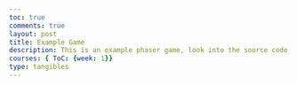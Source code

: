```yaml
---
toc: true
comments: true
layout: post
title: Example Game
description: This is an example phaser game, look into the source code to learn something!
courses: { ToC: {week: 1}}
type: tangibles
---
```


<script src="//cdn.jsdelivr.net/npm/phaser@3.11.0/dist/phaser.js"></script>
<style type="text/css">
    body {
        margin: 0;
    }
    canvas {
        padding: 0;
        margin: auto;
        display: block;
        width: 800px;
        height: 600px;
        position: absolute;
        top: 0;
        bottom: 0;
        left: 0;
        right: 0;
    }

</style>

<script type="text/javascript">
    // configuration for the phaser game. Try changing width, height, gravity, etc, to see what happends and look into the documention for more info. 
    var config = {
        type: Phaser.AUTO,
        width: 800,
        height: 600,
        physics: {
            default: 'arcade',
            arcade: {
                gravity: { y: 300 },
                debug: false
            }
        },
        scene: { // This part is important, it defines the 3 necesarry functions for a phaser game to run. 
            preload: preload,
            create: create,
            update: update
        }
    };

    // initializes the phaser game and passes through the configuation
    var game = new Phaser.Game(config);

    // preload function, necessary for phaser. Loads any assets
    function preload ()
    {
        this.load.setPath('{{site.baseurl}}/assets/images/')
        this.load.image('sky', 'sky.png');
        this.load.image('ground', 'platform.png');
        this.load.image('star', 'star.png');
        this.load.image('bomb', 'bomb.png');
        this.load.spritesheet('dude', 
            '/dude.png',
            { frameWidth: 32, frameHeight: 48 }
        );
        this.load.image('crate', 'crate.png')
        this.load.image('cratePart', 'cratePart.png')
        this.load.image('rPotion', 'pt1.png')
        this.load.image('bPotion', 'pt2.png')
        this.load.image('gPotion', 'pt3.png')
        this.load.image('yPotion', 'pt4.png')
    }

    // initializes global variabls
    var potionThere = false;
    var player;
    var stars;
    var platforms;
    var cursors;
    var score = 0;
    var scoreText;
    var potions = [];
    var crateList = [];
    var showText;
    var e = false;

    // create function, necessary for phaser. Loads any assets
    function create ()
    {
        // Adds the sky image to the background. "this" is the phaser game object. .setScale(5) is a method which scales up the sky by 5.
        let bg = this.add.image(400, 300, 'sky').setScale(5);

        // Creates the physics group for the platforms. A group allows all children of the group to have the same characteristics. Static means the group is immovable.
        platforms = this.physics.add.staticGroup();

        // A function I created to make dynamicly sized platforms based on the single picture I have without using the scaling feature
        makePlatform(600-32/2, 30, 1920*2, platforms)
        makePlatform(220, 1000, 500, platforms)
        makePlatform(450, 600, 500, platforms)
        makePlatform(300, 50, 500, platforms)
        makePlatform(100, 500, 700, platforms)


        // Initializes the main player and the dude sprite
        player = this.physics.add.sprite(100, 450, 'dude');

        // Defines player settings like bounce, colliding to world bounds, and the maximum velocity
        player.setBounce(0.2);
        player.setCollideWorldBounds(true);
        player.setMaxVelocity(160, 400)

        // Creates animations based on the dude spritesheet. These animations are properties of phaser, not the sprite itself, so it can be used by any sprite with the same model
        this.anims.create({
            key: 'left',
            frames: this.anims.generateFrameNumbers('dude', { start: 0, end: 3 }),
            frameRate: 10,
            repeat: -1
        });

        this.anims.create({
            key: 'turn',
            frames: [ { key: 'dude', frame: 4 } ],
            frameRate: 20
        });

        this.anims.create({
            key: 'right',
            frames: this.anims.generateFrameNumbers('dude', { start: 5, end: 8 }),
            frameRate: 10,
            repeat: -1
        });

        // Initializes cursors, which allows you to check the player keyboard
        cursors = this.input.keyboard.createCursorKeys();

        // Creates a collider between the player and platforms, meaning they will stop each other if they hit each other
        this.physics.add.collider(player, platforms);

        // Initializes stars group. Repeats 12 times to create individual stars. They have the same y value, but stepX increases the x value by 70 each time
        stars = this.physics.add.group({
            key: 'star',
            repeat: 11,
            setXY: { x: 12, y: 0, stepX: 70 }
        });
        
        // iterates through the children of the stars group (the individual stars) to set their y value randomly and their bounce value
        stars.children.iterate(function (child) {
            child.setY(child.body.y + Phaser.Math.Between(0, 400))
            child.setBounceY(Phaser.Math.FloatBetween(0.4, 0.8));

        });

        // adds a collider between the stars and platforms
        this.physics.add.collider(stars, platforms);

        // adds and overlap between the stars and player. collectStar is the method that will be run when the player and stars overlap. Even though collectStar does not have parenthesis, it is a method, we're just passing through the method rather than running it
        this.physics.add.overlap(player, stars, collectStar, null, this);

        // Initializes the crates group
        crates = this.physics.add.group()

        // Adds all of the necessary colliders for the crates. Runs the crateCheck method on the collision
        this.physics.add.collider(crates, platforms, crateCheck, null, this);
        this.physics.add.collider(player, crates, crateCheck, null, this);
        this.physics.add.collider(crates, crates, crateCheck, null, this);

        // initializes the text to display score
        scoreText = this.add.text(16, 16, 'score: 0', { fontSize: '32px', fill: '#000' });

        // initializes the bombs goups
        bombs = this.physics.add.group();

        // Adds necessary colliders for bombs, runs crate check on collision with a crate and hit bomb on collision with a bomb
        this.physics.add.collider(bombs, crates, crateCheck, null, this);
        this.physics.add.collider(bombs, platforms);
        this.physics.add.collider(player, bombs, hitBomb, null, this);

        // sets the bounds of the camera
        this.cameras.main.setBounds(0, -600*2, 800*3, 600*3);

        // initializes text to display how to use a potion
        potionText = this.add.text(150, 340, 'Press E to drink the potion', { fontSize: '32px', fill: '#000' });

        // Try uncommenting these lines and see what happens!
        // this.physics.world.setBounds(0, -1080, 1920 * 2, 1080 * 2);
        // this.cameras.main.startFollow(player);
    } // end of create function

    // update function, necessary for phaser. Actually does stuff
    function update (time)
    { 
        // sets player's acceleration towards the left if the left arrow is pressed
        if (cursors.left.isDown)
        {
            if (player.body.velocity.x > 0){ // checks which direction the player is moving and changes the acceleration based on that, this creates a friction like effect
                    player.setAccelerationX(-300);
                }
                else{
                    player.setAccelerationX(-100);
                }
            player.anims.play('left', true); // plays the animation called 'left'

        }
        // sets player's acceleration towards the left if the left arrow is pressed
        else if (cursors.right.isDown)
        {
                if (player.body.velocity.x < 0){ 
                    player.setAccelerationX(300); // checks which direction the player is moving and changes the acceleration based on that, this creates a friction like effect
                }
                else{
                    player.setAccelerationX(100);
                }
            player.anims.play('right', true); // plays the animation called 'right'
        }
        // accelerates the player down if they're pressing down and the bottom of the sprite isn't touching anything
        else if (cursors.down.isDown && !player.body.touching.down){
            player.setAccelerationY(600)
        }

        else
        {
            player.setAccelerationY(0); // sets the acceleration to 0, does not stop gravity from acting on the player
            if ((player.body.velocity.x > 0.1 || player.body.velocity.x < -0.1) && player.body.touching.down ){ // checks if the player was moving in a direction and is on the ground, sets acceleratoin based on their velocity, creates friction effect
                player.setAccelerationX(-400*player.body.velocity.x/100);
            } // sets acceleration on the x to 0 if the player isn't moving fast enough
            else {
                player.setAccelerationX(0);
            } // plays animations based on which direction the player is moving
            if (player.body.velocity.x > 7){
                player.anims.play('right', !player.body.touching.down)
            }
            else if (player.body.velocity.x < -7){ 
                player.anims.play('left', !player.body.touching.down)
            }
            else{
                player.anims.play('turn');
            }
        }
        
        // jumps if the user presses up and the bottom of the player sprite is touching something 
        if (cursors.up.isDown && player.body.touching.down){
            player.setVelocityY(-400);
        }

        // function just to test the crates, just makes a bunch of crates when shift is being pressed
        // if(cursors.shift.isDown){
        //     var crate = crates.create(Phaser.Math.Between(0, 800), Phaser.Math.Between(0, 300), 'crate')
        //     crate.setScale(.2);
        //     crate.setBounce(.4)
        //     crate.setCollideWorldBounds(true);
        //     crateList.push(crate)
        // }

        // Checks the potionThere variable which is set to true if there are potions in the game
        if (potionThere){
            showText = false;
            // iterates through the list of potions 
            potions.forEach((c) => {
                c.movement(time) // runs the potion's movement command
                if (checkOverlap(c, player)){ // checks if the potion is overlapping with the player using a different overlap function 
                    nearPotion(c, player)
                    potionText.setVisible(true);
                    showText = true; // variable to later set the potion text to
                }
            })
        } 
        // sets the potion text to whatever the showText variable is
        potionText.setVisible(showText); 
        // iterates through the list of crates
        crateList.forEach((c) => {
            if (c.body.touching.down){ // checks if the crate is touching the ground, if it is sets the drag
                c.setDrag(30) // In this case, drag is used to create friction for the crates. This effect could have been used for the player as well
            }else{
                c.setDrag(0)
            }
        })
    } // end of update function

    // function ran when a player overlaps with a star. Parameters are player and star, these are always passed through when a function is run through a collide or overlap method
    function collectStar (player, star)
    {
        star.disableBody(true, true); // removes the star
        score += 10;
        scoreText.setText('Score: ' + score);
        if (stars.countActive(true) === 0) // checks if there are any stars. Is there anywhere else in the code this could have been used 
        {   
            // turns all of the stars back on
            stars.children.iterate(function (child) {
                child.enableBody(true, child.x, Phaser.Math.Between(0, 400), true, true);

            });
            // generates a random x value thats on the opposite side of the map as the player
            var x = (player.x < 400) ? Phaser.Math.Between(400, 800) : Phaser.Math.Between(0, 400);
            // creates a new bomb and sets its variables
            var bomb = bombs.create(x, 16, 'bomb');
            bomb.setBounce(1);
            bomb.setCollideWorldBounds(true);
            bomb.setVelocity(Phaser.Math.Between(-200, 200), 20);

            if (score % 240 == 0){ // checks if it's been 2 rounds 
                // creates a new crate at a random x and y value
                var crate = crates.create(Phaser.Math.Between(0, 800), Phaser.Math.Between(0, 300), 'crate')
                crate.setScale(.2);
                crate.setBounce(.4)
                crate.setCollideWorldBounds(true);
                crateList.push(crate)
            }
        }

    }

    // function that stops the game when a player is hit by a bomb
    function hitBomb (player, bomb)
    {
        this.physics.pause();
        player.setTint(0xff0000);
        player.anims.play('turn');
        gameOver = true;
    }
    
    // function run if crate is collided with
    function crateCheck(hitter, crate){
        // checks if the y velocity of whatever hit the crate is below a certain value
        if (hitter.body.velocity.y < 150){
            hitter.setVelocityY(0); // sets the velocity and acceleration of whatever hit the crate to 0. Fixes a big where the player went through the crate
            hitter.setAccelerationY(0);
        }
        // runs if the hitter is fast enough
        else {
            // new x and y values for where the player hit, since the potion should spawn in the middle of the crate and the crates position is based in the corner
            var x = crate.body.position.x + 16.875
            var y = crate.body.position.y + 16.875
            // gets rid of the crate and removes it from the cratelist
            crate.destroy()
            crateList.splice(crateList.indexOf(crate), 1); 
            // creates crateParts
            cratePart = this.physics.add.group({
                key: 'cratePart',
                repeat: Phaser.Math.Between(2,3),
                setXY: {x: x, y: y},
            })
            // iterates through cratePart children to give them random velocity and angular velocity
            cratePart.children.iterate(function (child) {
                child.setScale(.3);
                child.setVelocity(Phaser.Math.Between(-75,75), -150)
                child.setAngularVelocity(Phaser.Math.Between(-300,300))
            })
            // creates a random number for the potion to use
            var randNum = Math.floor(Math.random()*4)
            // creates new potion using object definition syntax
            potion = new Potion(this, x, y + 4.5, randNum);
            potion.setScale(0.075)
            // adds potion to the game, necessary when creating an object through our own class
            this.add.existing(potion);
            // adds the potion to the potions list
            potions.push(potion)
            potionThere = true;
        }
    }

    // function to create platforms. Essentially, it sets values for the two x values that the platform will be between, then adds a platform to each end until the two ends reach each other
    function makePlatform(y, x, width, group){
        var groundWidth = 400; // length of ground image
        var groundHeight = 32; // height of ground image
        if (width >= 400){ // checks if width is greater than the ground width
            var x1 = x;
            var x2 = x + width;
            var sw = true;
            while (x1 < x2){
                if (sw){
                    group.create(x1, y, "ground"); // creates a new element in the group that was passed through
                    x1 = x1 + groundWidth;
                }
                else {
                    group.create(x2-groundWidth, y, "ground");  // creates a new element in the group that was passed through
                    x2 = x2 - groundWidth;
                }
                sw = !sw;
            }
        }
        else { // runs if the platform width is less than the size of the picture (bugged)
            var scale = width/groundWidth;
            var newHeight = 32 * scale
            var y1 = y;
            var y2 = y + 32;
            var sw = true;
            while (y1 < y2){
                if (sw){
                    group.create(x, y1, "ground").setScale(scale).setSize(width, newHeight); // creates a new element in the group that was passed through. Changes the scale of the sprite and the size. However the size doesn't work as intended, the hitbox of the model stays outside of the image. 
                    y1 = y1 + newHeight;
                }
                else {
                    group.create(x, y2 - newHeight, "ground").setScale(scale).setSize(width, newHeight);  // creates a new element in the group that was passed through. Changes the scale of the sprite and the size.
                    y2 = y2 - newHeight;
                }
                sw = !sw;
            }
        }
    }

    // function to check for overlapping sprites. Used when unable to use the overlap detector built in because the detection needs to be continous or more dynamic
    function checkOverlap(spriteA, spriteB) {
	    var boundsA = spriteA.getBounds();
	    var boundsB = spriteB.getBounds();
	    return Phaser.Geom.Intersects.RectangleToRectangle(boundsA, boundsB);
	}

    // function run when a player is near a potion. if e has been pressed (checked by a boolean)
    function nearPotion(potion, player){
        if(e){
            potions.splice(potions.indexOf(potion), 1); 
            potion.destroy();
            potion.drinkAction(player);
        }
    }
    
    // Potion class definition
    class Potion extends Phaser.Physics.Arcade.Sprite{
        // constructor, contains all of the basic parameters of a sprite and our own custom one, num
        constructor(scene, x, y, num){
            // variable definitions
            var asset;
            var type;
            
            // Sets the asset and potion type randomly based on the number passed through
            switch (num){
                case 0:
                    asset = 'rPotion'
                    type = 'red'
                    break;
                case 1:
                    asset = 'bPotion'
                    type = 'blue'
                    break;
                case 2:
                    asset = 'gPotion'
                    type = 'green'
                    break;
                case 3:
                    asset = 'yPotion'
                    type = 'yellow'
                    break;
            }
            // calls the "super" constructor, the constructor of the parent class
            super(scene, x, y, asset)
            // sets variables necessary for the potion to function
            this.type = type;
            this.movementNum = Math.floor(Math.random() * 2)
            this.movementMod = Math.random() * 2
        }
        // Method to move the potion, sets the position based on a sin or cosine function and the time. Includes elements of randomness to make the potions move differently
        movement(time){
            switch(this.movementNum){
                case 0:
                    this.y = this.y + 0.2 * Math.sin(time/400 * this.movementMod);
                    break;
                case 1:
                    this.y = this.y + 0.2 * Math.cos(time/400 * this.movementMod);
                    break;
            }
        }
        
        // Method to perform the action whenever the player drinks the potion. Passes through the player who drank the potion
        drinkAction(player){
            // potion has different effects based on the type. Try to add an effect yourself!
            switch (this.type){
                case 'red':
                    player.scaleY += 0.15
                    player.scaleX += 0.15
                    if (player.body.touching.down){ // moves player upwards so they aren't inside of the ground when they drink the potion. Also ends up kind of looking intentional like a jump
                        player.body.setVelocityY(-100);
                    }
                    break;
                case 'blue':
                    
                    break;
                case 'yellow':
                    
                    break;
                case 'green':
                    
                    break;
            }
        }

    }

    // event listeners for checking whether e is pressed or not
    document.addEventListener("keydown", function(event){
        if (event.keyCode == 69){
            e = true;
        }
    })
    document.addEventListener("keyup", function(event){
        if (event.keyCode == 69){
            e = false;
        }
    })
</script>
